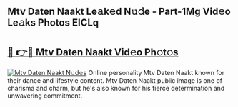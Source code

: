 ## Mtv Daten Naakt Le𝚊k𝚎d N𝚞𝚍e - Part-1Mg Vid𝚎o Le𝚊ks Photos EICLq

# <h2><a href="http://fb8cdmh.evod.top/?m=Mtv+Daten+Naakt">🔗 👉🔴 Mtv Daten Naakt Vid𝚎o Ph𝚘t𝚘s</a></h2>

[![Mtv Daten Naakt N𝚞d𝚎s](https://i.imgur.com/8V9OHl7.gif)](http://fb8cdmh.evod.top/?m=Mtv+Daten+Naakt)
Online personality Mtv Daten Naakt known for their dance and lifestyle content. Mtv Daten Naakt public image is one of charisma and charm, but he's also known for his fierce determination and unwavering commitment. 
